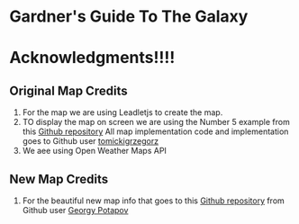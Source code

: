 # Gardner's Guide To The Galaxy

# Acknowledgments!!!!

## Original Map Credits

1. For the map we are using Leadletjs to create the map.
2. TO display the map on screen we are using the Number 5 example from this [Github repository](https://github.com/tomickigrzegorz/leaflet-examples/tree/master/docs)
   All map implementation code and implementation goes to Github user [tomickigrzegorz](tomickigrzegorz)
3. We aee using Open Weather Maps API

## New Map Credits

1. For the beautiful new map info that goes to this [Github repository](https://github.com/owm-inc/VANE-intro) from Github user [Georgy Potapov](https://github.com/Godnik)
